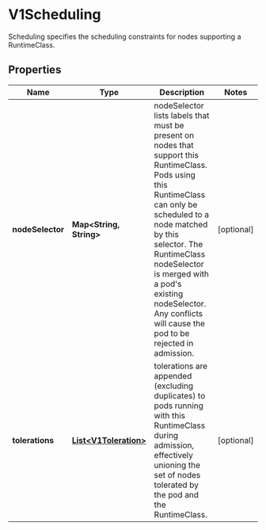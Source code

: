 

# V1Scheduling

Scheduling specifies the scheduling constraints for nodes supporting a RuntimeClass.

## Properties

| Name | Type | Description | Notes |
|------------ | ------------- | ------------- | -------------|
|**nodeSelector** | **Map&lt;String, String&gt;** | nodeSelector lists labels that must be present on nodes that support this RuntimeClass. Pods using this RuntimeClass can only be scheduled to a node matched by this selector. The RuntimeClass nodeSelector is merged with a pod&#39;s existing nodeSelector. Any conflicts will cause the pod to be rejected in admission. |  [optional] |
|**tolerations** | [**List&lt;V1Toleration&gt;**](V1Toleration.md) | tolerations are appended (excluding duplicates) to pods running with this RuntimeClass during admission, effectively unioning the set of nodes tolerated by the pod and the RuntimeClass. |  [optional] |



